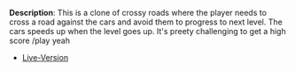 ```text




```

**Description**: This is a clone of crossy roads where the player needs to cross a road against the cars and avoid them to progress to next level. The cars speeds up when the level goes up. It's preety challenging to get a high score /play yeah

- [Live-Version]()